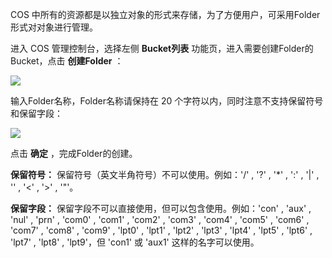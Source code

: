 COS 中所有的资源都是以独立对象的形式来存储，为了方便用户，可采用Folder形式对对象进行管理。

进入 COS 管理控制台，选择左侧 **Bucket列表** 功能页，进入需要创建Folder的 Bucket，点击 **创建Folder** ：

![](http://imgcache.tcecqpoc.fsphere.cn/image/mccdn.qcloud.com/static/img/f0262c2794a20a5a9c17eadf95e36694/image.jpg)

输入Folder名称，Folder名称请保持在 20 个字符以内，同时注意不支持保留符号和保留字段：

![](http://imgcache.tcecqpoc.fsphere.cn/image/mccdn.qcloud.com/static/img/3fca2e02cd8d98aa6cb2e45a4a26ce55/image.png)

点击 **确定** ，完成Folder的创建。

**保留符号：** 保留符号（英文半角符号）不可以使用。例如：'/' , '?' , '*' , ':' , '|' , '\' , '<' , '>' , '"'。

**保留字段：** 保留字段不可以直接使用，但可以包含使用。例如：'con' , 'aux' , 'nul' , 'prn' , 'com0' , 'com1' , 'com2' , 'com3' , 'com4' , 'com5' , 'com6' , 'com7' , 'com8' , 'com9' , 'lpt0' , 'lpt1' , 'lpt2' , 'lpt3' , 'lpt4' , 'lpt5' , 'lpt6' , 'lpt7' , 'lpt8' , 'lpt9'，但 'con1' 或 'aux1' 这样的名字可以使用。